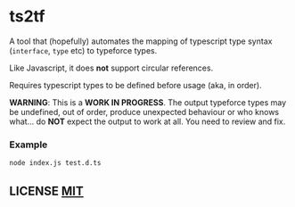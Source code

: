 # ts2tf
A tool that (hopefully) automates the mapping of typescript type syntax (`interface`, `type` etc) to typeforce types.

Like Javascript, it does **not** support circular references.

Requires typescript types to be defined before usage (aka, in order).

**WARNING**: This is a **WORK IN PROGRESS**.
The output typeforce types may be undefined, out of order, produce unexpected behaviour or who knows what... do **NOT** expect the output to work at all.
You need to review and fix.


### Example
``` bash
node index.js test.d.ts
```

## LICENSE [MIT](LICENSE)
